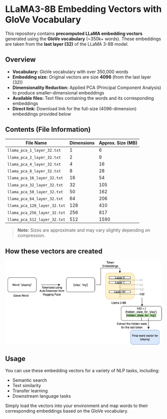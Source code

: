 # LLaMA3-8B Embedding Vectors with GloVe Vocabulary  

This repository contains **precomputed LLaMA embedding vectors** generated using the **GloVe vocabulary** (~350k+ words). These embeddings are taken from the **last layer (32)** of the LLaMA 3-8B model.  

## Overview  
- **Vocabulary:** GloVe vocabulary with over 350,000 words  
- **Embedding size:** Original vectors are size **4096** (from the last layer (32))  
- **Dimensionality Reduction:** Applied PCA (Principal Component Analysis) to produce smaller-dimensional embeddings  
- **Available files:** Text files containing the  words and its corresponding embeddings  
- **Direct link:** Download link for the full-size (4096-dimension) embeddings provided below  

## Contents (File Information)  

| File Name                         | Dimensions | Approx. Size (MB) |
|-----------------------------------|------------|-------------------|
| `llama_pca_1_layer_32.txt`        | 1       | 6              | 
| `llama_pca_2_layer_32.txt`        | 2       | 9              | 
| `llama_pca_4_layer_32.txt`        | 4       | 16               | 
| `llama_pca_8_layer_32.txt`        | 8        | 28               | 
| `llama_pca_16_layer_32.txt`       | 16        | 54                | 
| `llama_pca_32_layer_32.txt`       | 32        | 105                | 
| `llama_pca_50_layer_32.txt`       | 50         | 162                |
| `llama_pca_64_layer_32.txt`       | 64         | 206                |
| `llama_pca_128_layer_32.txt`      | 128         | 410                | 
| `llama_pca_256_layer_32.txt`      | 256         | 817                 | 
| `llama_pca_512_layer_32.txt`      | 512          | 1590                | 



> **Note:** Sizes are approximate and may vary slightly depending on compression.  

## How these vectors are created
![plot](./Llama_Emb_Creation.png)


## Usage  
You can use these embedding vectors for a variety of NLP tasks, including:  
- Semantic search  
- Text similarity  
- Transfer learning  
- Downstream language tasks  

Simply load the vectors into your environment and map words to their corresponding embeddings based on the GloVe vocabulary.  
